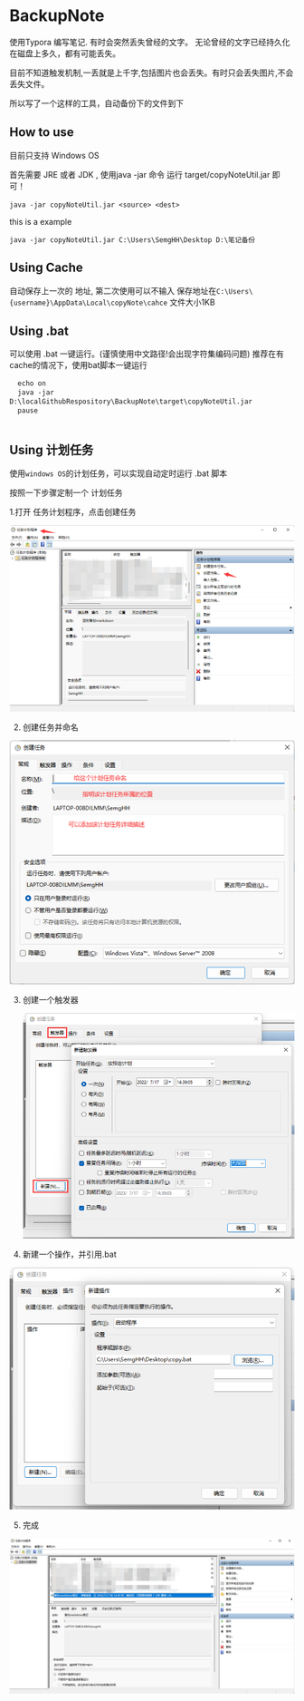 # BackupNote

使用Typora 编写笔记. 有时会突然丢失曾经的文字。
无论曾经的文字已经持久化在磁盘上多久，都有可能丢失。

目前不知道触发机制,一丢就是上千字,包括图片也会丢失。有时只会丢失图片,不会丢失文件。

所以写了一个这样的工具，自动备份<source>下的文件到<dest>下



## How to use 

目前只支持 Windows OS

首先需要 JRE 或者 JDK , 使用java -jar 命令 运行 target/copyNoteUtil.jar 即可！

`java -jar copyNoteUtil.jar <source> <dest>`


this is a example 

`java -jar copyNoteUtil.jar C:\Users\SemgHH\Desktop D:\笔记备份`



## Using Cache

自动保存上一次的<source> <dest>地址, 第二次使用可以不输入 <source> <dest>
保存地址在`C:\Users\{username}\AppData\Local\copyNote\cahce` 文件大小1KB


## Using .bat

可以使用 .bat 一键运行。(谨慎使用中文路径!会出现字符集编码问题)
推荐在有cache的情况下，使用bat脚本一键运行

```shell
  echo on
  java -jar D:\localGithubRespository\BackupNote\target\copyNoteUtil.jar
  pause


```

## Using 计划任务

使用`windows OS`的计划任务，可以实现自动定时运行 .bat 脚本



按照一下步骤定制一个 计划任务



1.打开 任务计划程序，点击创建任务

![image-20220717144331608](README.assets/image-20220717144331608.png)



2. 创建任务并命名

![image-20220717143709128](README.assets/image-20220717143709128.png)





3. 创建一个触发器

   ![image-20220717143951870](README.assets/image-20220717143951870.png)



4. 新建一个操作，并引用.bat

   

![image-20220717144039578](README.assets/image-20220717144039578.png)

5. 完成

![image-20220717144252805](README.assets/image-20220717144252805.png)
